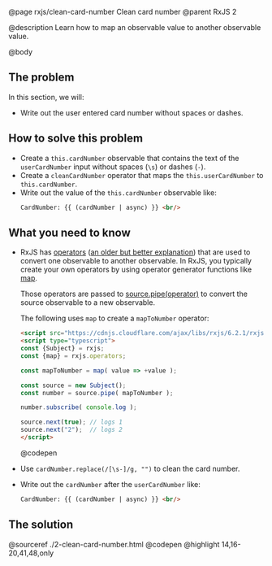 @page rxjs/clean-card-number Clean card number
@parent RxJS 2

@description Learn how to map an observable value to
another observable value.

@body

## The problem

In this section, we will:

- Write out the user entered card number without
  spaces or dashes.

## How to solve this problem

- Create a `this.cardNumber` observable that contains the
  text of the `userCardNumber` input without spaces (`\s`) or dashes (`-`).
- Create a `cleanCardNumber` operator that maps the `this.userCardNumber` to `this.cardNumber`.
- Write out the value of the `this.cardNumber` observable like:
  ```html
  CardNumber: {{ (cardNumber | async) }} <br/>
  ```

## What you need to know

- RxJS has [operators](http://reactivex.io/documentation/operators.html)
  ([an older but better explanation](http://reactivex.io/rxjs/manual/overview.html#operators)) that are used to
  convert one observable to another observable.  In RxJS, you typically create your own operators
  by using operator generator functions like [map](https://rxjs-dev.firebaseapp.com/api/operators/map).

  Those operators are passed to [source.pipe(operator)](https://rxjs-dev.firebaseapp.com/api/index/function/pipe) to convert the source observable to a new observable.

  The following uses `map` to create a `mapToNumber` operator:

  ```html
  <script src="https://cdnjs.cloudflare.com/ajax/libs/rxjs/6.2.1/rxjs.umd.js"></script>
  <script type="typescript">
  const {Subject} = rxjs;
  const {map} = rxjs.operators;

  const mapToNumber = map( value => +value );

  const source = new Subject();
  const number = source.pipe( mapToNumber );

  number.subscribe( console.log );

  source.next(true); // logs 1
  source.next("2");  // logs 2
  </script>
  ```
  @codepen

- Use `cardNumber.replace(/[\s-]/g, "")` to clean the card number.
- Write out the `cardNumber` after the `userCardNumber` like:
  ```html
  CardNumber: {{ (cardNumber | async) }} <br/>
  ```


## The solution

@sourceref ./2-clean-card-number.html
@codepen
@highlight 14,16-20,41,48,only
